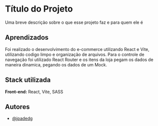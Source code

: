 
# Título do Projeto

Uma breve descrição sobre o que esse projeto faz e para quem ele é


## Aprendizados

Foi realizado o desenvolvimento do e-commerce utilizando React e Vite, utilizando codigo limpo e organização de arquivos.
Para o controle de navegação foi utilizado React Router e os itens da loja pegam os dados de maneira dinamica, pegando os dados de um Mock.


## Stack utilizada

**Front-end:** React, Vite, SASS


## Autores

- [@jpadedg](https://www.github.com/jpadedg)

